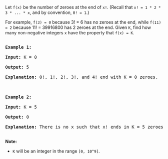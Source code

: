 Let `` f(x) `` be the number of zeroes at the end of `` x! ``. (Recall that `` x! = 1 * 2 * 3 * ... * x ``, and by convention, `` 0! = 1 ``.)

For example, `` f(3) = 0 `` because 3! = 6 has no zeroes at the end, while `` f(11) = 2 `` because 11! = 39916800 has 2 zeroes at the end. Given `` K ``, find how many non-negative integers `` x `` have the property that `` f(x) = K ``.

<pre>
<strong>Example 1:</strong>
<strong>Input:</strong> K = 0
<strong>Output:</strong> 5
<strong>Explanation:</strong> 0!, 1!, 2!, 3!, and 4! end with K = 0 zeroes.

<strong>Example 2:</strong>
<strong>Input:</strong> K = 5
<strong>Output:</strong> 0
<strong>Explanation:</strong> There is no x such that x! ends in K = 5 zeroes.
</pre>

__Note:__

*   `` K `` will be an integer in the range `` [0, 10^9] ``.